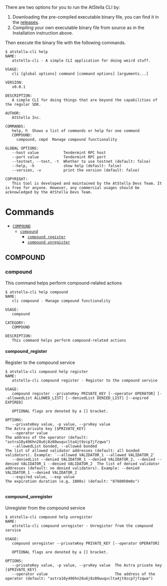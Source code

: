 There are two options for you to run the AtStella CLI by:
1. Downloading the pre-compiled executable binary file, you can find it in the [releases](https://github.com/LampardNguyen234/compound-cli/releases).
2. Compiling your own executable binary file from source as in the Installation instruction above.

Then execute the binary file with the following commands.

```shell
$ atstella-cli help
NAME:
   atstella-cli - A simple CLI application for doing weird stuff.

USAGE:
   cli [global options] command [command options] [arguments...]

VERSION:
   v0.0.1

DESCRIPTION:
   A simple CLI for doing things that are beyond the capabilities of the regular SDK.

AUTHOR:
   AtStella Inc.

COMMANDS:
   help, h  Shows a list of commands or help for one command
   COMPOUND:
     compound, cmpd  Manage compound functionality

GLOBAL OPTIONS:
   --host value           Tendermint RPC host
   --port value           Tendermint RPC port
   --testnet, --test, -t  Whether to use testnet (default: false)
   --help, -h             show help (default: false)
   --version, -v          print the version (default: false)

COPYRIGHT:
   This tool is developed and maintained by the AtStella Devs Team. It is free for anyone. However, any commercial usages should be acknowledged by the AtStella Devs Team.
```
# Commands
<!-- commands -->
* [`COMPOUND`](#compound)
	* [`compound`](#compound)
		* [`compound register`](#compound_register)
		* [`compound unregister`](#compound_unregister)
## COMPOUND
### compound
This command helps perform compound-related actions
```shell
$ atstella-cli help compound
NAME:
   cli compound - Manage compound functionality

USAGE:
   compound

CATEGORY:
   COMPOUND

DESCRIPTION:
   This command helps perform compound-related actions
```

#### compound_register
Register to the compound service
```shell
$ atstella-cli compound help register
NAME:
   atstella-cli compound register - Register to the compound service

USAGE:
   compound register --privateKey PRIVATE_KEY [--operator OPERATOR] [--allowedList ALLOWED_LIST] [--deniedList DENIED_LIST] [--expired EXPIRED]

   OPTIONAL flags are denoted by a [] bracket.

OPTIONS:
   --privateKey value, -p value, --prvKey value                                                                The Astra private key [$PRIVATE_KEY]
   --operator value                                                                                            The address of the operator (default: "astra10y496hn28u6j8z80wuqvclta4jt9zcp7jfzqwa")
   --allowedList bonded, --allowed bonded                                                                      The list of allowed validator addresses (default: all bonded validators). Example: `--allowed VALIDATOR_1 --allowed VALIDATOR_2`
   --deniedList --denied VALIDATOR_1 --denied VALIDATOR_2, --denied --denied VALIDATOR_1 --denied VALIDATOR_2  The list of denied validator addresses (default: no denied validators). Example: --denied VALIDATOR_1 --denied VALIDATOR_2
   --expired value, --exp value                                                                                The expiration duration (e.g, 1000s) (default: "87600h0m0s")
   
```

#### compound_unregister
Unregister from the compound service
```shell
$ atstella-cli compound help unregister
NAME:
   atstella-cli compound unregister - Unregister from the compound service

USAGE:
   compound unregister --privateKey PRIVATE_KEY [--operator OPERATOR]

   OPTIONAL flags are denoted by a [] bracket.

OPTIONS:
   --privateKey value, -p value, --prvKey value  The Astra private key [$PRIVATE_KEY]
   --operator value                              The address of the operator (default: "astra10y496hn28u6j8z80wuqvclta4jt9zcp7jfzqwa")
   
```

<!-- commandsstop -->
